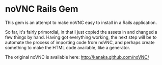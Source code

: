 noVNC Rails Gem
===============

This gem is an attempt to make noVNC easy to install in a Rails application.

So far, it's fairly primordial, in that I just copied the assets in
and changed a few things by hand.  Having got everything working, the
next step will be to automate the process of importing code from
noVNC, and perhaps create something to make the HTML code available,
like a generator.

The original noVNC is available here: http://kanaka.github.com/noVNC/

